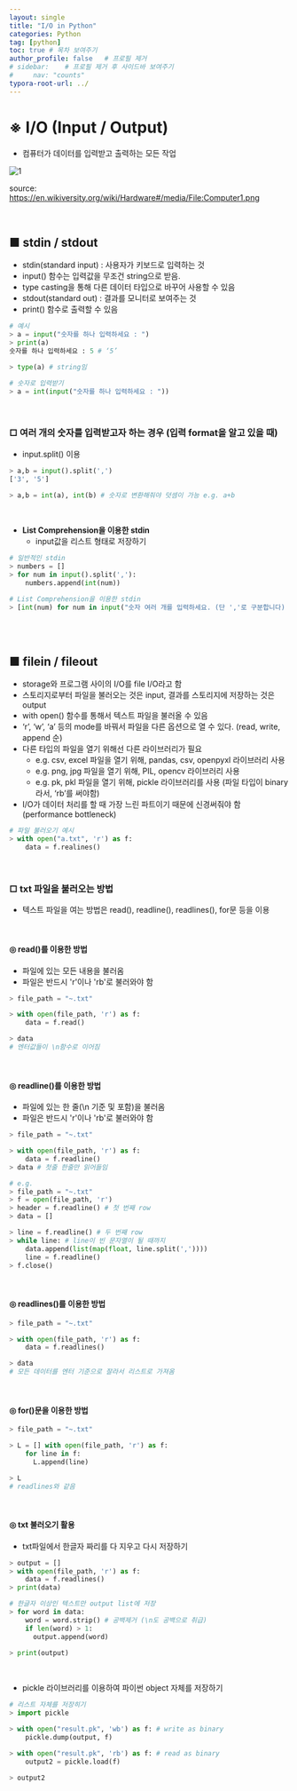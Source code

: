 ```yaml
---
layout: single
title: "I/O in Python"
categories: Python
tag: [python]
toc: true # 목차 보여주기
author_profile: false   # 프로필 제거
# sidebar:    # 프로필 제거 후 사이드바 보여주기
#     nav: "counts"
typora-root-url: ../
---
```


# ※ I/O (Input / Output)
- 컴퓨터가 데이터를 입력받고 출력하는 모든 작업

![1]({{site.url}}/images/python/2024-05-13-python-io/1.png)

source: <https://en.wikiversity.org/wiki/Hardware#/media/File:Computer1.png>

<br>

## **■ stdin / stdout**
- stdin(standard input) : 사용자가 키보드로 입력하는 것
- input() 함수는 입력값을 무조건 string으로 받음.
- type casting을 통해 다른 데이터 타입으로 바꾸어 사용할 수 있음
- stdout(standard out) : 결과를 모니터로 보여주는 것
- print() 함수로 출력할 수 있음

```py
# 예시
> a = input("숫자를 하나 입력하세요 : ")
> print(a)
숫자를 하나 입력하세요 : 5 # ‘5’

> type(a) # string임

# 숫자로 입력받기
> a = int(input("숫자를 하나 입력하세요 : "))
```

<br>

### □ 여러 개의 숫자를 입력받고자 하는 경우 (입력 format을 알고 있을 때)
- input.split() 이용

```py
> a,b = input().split(',')
['3', '5']

> a,b = int(a), int(b) # 숫자로 변환해줘야 덧셈이 가능 e.g. a+b
```

<br>

- **List Comprehension을 이용한 stdin**
  - input값을 리스트 형태로 저장하기

```py
# 일반적인 stdin
> numbers = []
> for num in input().split(','):
    numbers.append(int(num))

# List Comprehension을 이용한 stdin
> [int(num) for num in input("숫자 여러 개를 입력하세요. (단 ','로 구분합니다) ").split(",")]
```

<br>
<br>

## **■ filein / fileout**
- storage와 프로그램 사이의 I/O를 file I/O라고 함
- 스토리지로부터 파일을 불러오는 것은 input, 결과를 스토리지에 저장하는 것은 output
- with open() 함수를 통해서 텍스트 파일을 불러올 수 있음
- ‘r’, ‘w’, ‘a’ 등의 mode를 바꿔서 파일을 다른 옵션으로 열 수 있다. (read, write, append 순)
- 다른 타입의 파일을 열기 위해선 다른 라이브러리가 필요
  - e.g. csv, excel 파일을 열기 위해, pandas, csv, openpyxl 라이브러리 사용
  - e.g. png, jpg 파일을 열기 위해, PIL, opencv 라이브러리 사용
  - e.g. pk, pkl 파일을 열기 위해, pickle 라이브러리를 사용 (파일 타입이 binary라서, ‘rb’를 써야함)
- I/O가 데이터 처리를 할 때 가장 느린 파트이기 때문에 신경써줘야 함 (performance bottleneck)

```py
# 파일 불러오기 예시
> with open("a.txt", 'r') as f:
    data = f.realines()
```

<br>

### □ txt 파일을 불러오는 방법
- 텍스트 파일을 여는 방법은 read(), readline(), readlines(), for문 등을 이용

<br>

#### **◎ read**()를 이용한 방법
- 파일에 있는 모든 내용을 불러옴
- 파일은 반드시 'r'이나 'rb'로 불러와야 함

```py
> file_path = "~.txt"

> with open(file_path, 'r') as f:
    data = f.read()

> data
# 엔터값들이 \n함수로 이어짐
```

<br>

#### **◎ readline**()를 이용한 방법
- 파일에 있는 한 줄(\n 기준 및 포함)을 불러옴
- 파일은 반드시 'r'이나 'rb'로 불러와야 함

```py
> file_path = "~.txt"

> with open(file_path, 'r') as f:
    data = f.readline()
> data # 첫줄 한줄만 읽어들임
```

```py
# e.g.
> file_path = "~.txt"
> f = open(file_path, 'r')
> header = f.readline() # 첫 번째 row
> data = []

> line = f.readline() # 두 번째 row
> while line: # line이 빈 문자열이 될 때까지
    data.append(list(map(float, line.split(','))))
    line = f.readline()
> f.close()
```

<br>

#### **◎ readlines**()를 이용한 방법

```py
> file_path = "~.txt"

> with open(file_path, 'r') as f:
    data = f.readlines()

> data
# 모든 데이터를 엔터 기준으로 잘라서 리스트로 가져옴
```

<br>

#### **◎ for**()문을 이용한 방법

```py
> file_path = "~.txt"

> L = [] with open(file_path, 'r') as f:
    for line in f:
      L.append(line)

> L
# readlines와 같음
```

<br>

#### ◎ txt 불러오기 활용
- txt파일에서 한글자 짜리를 다 지우고 다시 저장하기

```py
> output = []
> with open(file_path, 'r') as f:
    data = f.readlines()
> print(data)

# 한글자 이상인 텍스트만 output list에 저장
> for word in data:
    word = word.strip() # 공백제거 (\n도 공백으로 취급)
    if len(word) > 1:
      output.append(word)

> print(output)
```

<br>

- pickle 라이브러리를 이용하여 파이썬 object 자체를 저장하기

```py
# 리스트 자체를 저장히기
> import pickle

> with open("result.pk", 'wb') as f: # write as binary
    pickle.dump(output, f)

> with open("result.pk", 'rb') as f: # read as binary
    output2 = pickle.load(f)

> output2
```

